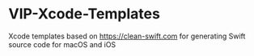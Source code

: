 # VIP-Xcode-Templates
Xcode templates based on https://clean-swift.com for generating Swift source code for macOS and iOS
